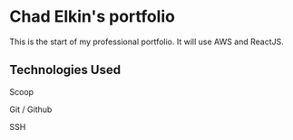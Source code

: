 # Chad Elkin's portfolio

This is the start of my professional portfolio. It will use AWS and ReactJS.

## Technologies Used

Scoop

Git / Github

SSH
